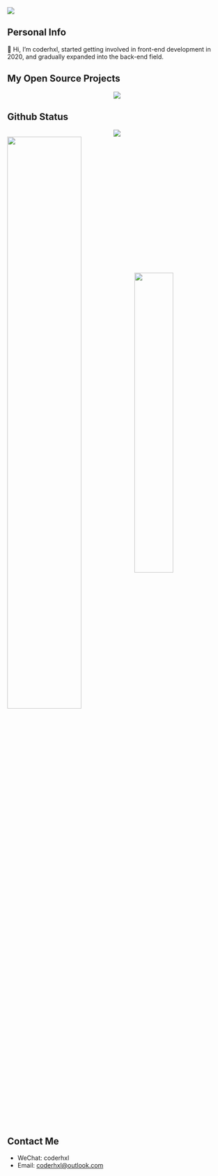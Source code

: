 <!-- <p align="center"><b>2020 —— now</b></p> -->
 
<a href="https://github.com/coder-hxl">
  <img src="https://readme-typing-svg.herokuapp.com/?color=0C697A&lines=Welcome+to+coderhxl%27s+github+profile+!" />
</a>

## Personal Info
<p>👋 Hi, I’m coderhxl, started getting involved in front-end development in 2020, and gradually expanded into the back-end field.</p>


## My Open Source Projects
<div align="center"><a href="https://github.com/coder-hxl/x-crawl"><img src="https://github-readme-stats.vercel.app/api/pin/?username=coder-hxl&repo=x-crawl&show_owner=true&hide_border=false" /></a></div>


## Github Status
<a href="https://github.com/coder-hxl">
  <div align="center"><img src="https://github-readme-streak-stats.herokuapp.com/?user=coder-hxl&hide_border=true" /></div>
  <img width="58%" align="center" src="https://github-readme-stats-git-masterrstaa-rickstaa.vercel.app/api?username=coder-hxl&show_icons=true&rank_icon=github&hide_border=true&hide_title=true" /><img width="42%" align="center" src="https://github-readme-stats.vercel.app/api/top-langs/?username=coder-hxl&layout=compact&hide_border=true&hide_title=true" />
</a>

## Contact Me
- WeChat: coderhxl
- Email: coderhxl@outlook.com




<!--
<div align="center">
 <code><img height=30 align="center" src="https://avatars.githubusercontent.com/u/9919?s=200&v=4" /></code>
</div>
<div align="center">
 <code><img height=30 src="https://raw.githubusercontent.com/github/explore/80688e429a7d4ef2fca1e82350fe8e3517d3494d/topics/javascript/javascript.png" /></code>
 <code><img height=30 src="https://raw.githubusercontent.com/github/explore/80688e429a7d4ef2fca1e82350fe8e3517d3494d/topics/typescript/typescript.png" /></code>
 <code><img height=30 src="https://raw.githubusercontent.com/github/explore/80688e429a7d4ef2fca1e82350fe8e3517d3494d/topics/vue/vue.png" /></code>
 <code><img height=30 src="https://raw.githubusercontent.com/github/explore/80688e429a7d4ef2fca1e82350fe8e3517d3494d/topics/react/react.png" /></code>
 <code><img height=30 src="https://raw.githubusercontent.com/github/explore/80688e429a7d4ef2fca1e82350fe8e3517d3494d/topics/webpack/webpack.png" /></code>
 <code><img height=30 src="https://avatars.githubusercontent.com/u/65625612?s=200&v=4" /></code>
 <code><img height=30 src="https://avatars.githubusercontent.com/u/12554859?s=200&v=4" /></code>
 <code><img height=30 src="https://avatars.githubusercontent.com/u/40269642?s=200&v=4" /></code>
</div> 
<div align="center">
 <code><img height=30 src="https://raw.githubusercontent.com/github/explore/80688e429a7d4ef2fca1e82350fe8e3517d3494d/topics/nodejs/nodejs.png" /></code>
 <code><img height=30 src="https://raw.githubusercontent.com/github/explore/80688e429a7d4ef2fca1e82350fe8e3517d3494d/topics/express/express.png" /></code>
 <code><img height=30 src="https://raw.githubusercontent.com/github/explore/80688e429a7d4ef2fca1e82350fe8e3517d3494d/topics/koa/koa.png" /></code>
</div>
<div align="center">
 <code><img height=30 src="https://raw.githubusercontent.com/github/explore/80688e429a7d4ef2fca1e82350fe8e3517d3494d/topics/mysql/mysql.png" /></code>
</div> 
-->

<!-- <img align="right" width="255px" alt="GIF" src="https://i.pinimg.com/originals/e4/26/70/e426702edf874b181aced1e2fa5c6cde.gif" /> -->


